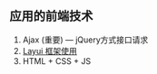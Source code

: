 ## 应用的前端技术

1. Ajax (重要) — jQuery方式接口请求
2. [Layui 框架使用](https://www.layui.com/)
3. HTML + CSS + JS

